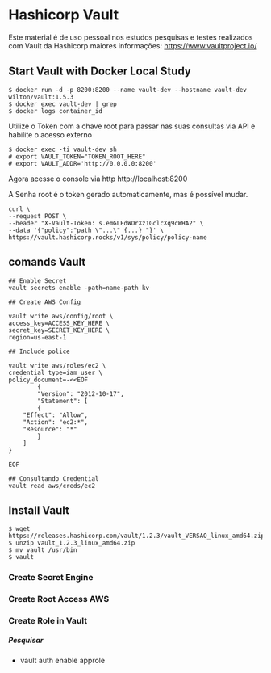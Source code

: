# Hashicorp Vault

Este material é de uso pessoal nos estudos pesquisas e testes realizados com Vault da Hashicorp maiores informações:
https://www.vaultproject.io/


## Start Vault with Docker Local Study

```ssh
$ docker run -d -p 8200:8200 --name vault-dev --hostname vault-dev wilton/vault:1.5.3
$ docker exec vault-dev | grep
$ docker logs container_id
```
Utilize o Token com a chave root para passar nas suas consultas via API e habilite o acesso externo

```ssh
$ docker exec -ti vault-dev sh
# export VAULT_TOKEN="TOKEN_ROOT_HERE"
# export VAULT_ADDR='http://0.0.0.0:8200'
```
Agora acesse o console via http
http://localhost:8200

A Senha root é o token gerado automaticamente, mas é possível mudar.

```ssh
curl \
--request POST \
--header "X-Vault-Token: s.emGLEdWOrXz1GclcXq9cWHA2" \
--data '{"policy":"path \"...\" {...} "}' \
https://vault.hashicorp.rocks/v1/sys/policy/policy-name

```



  

  

## comands Vault

```ssh
## Enable Secret
vault secrets enable -path=name-path kv

## Create AWS Config

vault write aws/config/root \
access_key=ACCESS_KEY_HERE \
secret_key=SECRET_KEY_HERE \
region=us-east-1  

## Include police 

vault write aws/roles/ec2 \
credential_type=iam_user \
policy_document=-<<EOF
		{
		"Version": "2012-10-17",
		"Statement": [
		{
	"Effect": "Allow",
	"Action": "ec2:*",
	"Resource": "*"
		}
	]
}

EOF

## Consultando Credential
vault read aws/creds/ec2
```

## Install Vault

```ssh
$ wget https://releases.hashicorp.com/vault/1.2.3/vault_VERSAO_linux_amd64.zip
$ unzip vault_1.2.3_linux_amd64.zip
$ mv vault /usr/bin
$ vault
```

### Create Secret Engine
 
### Create Root Access AWS

### Create Role in Vault


##### Pesquisar
- vault auth enable approle
  
